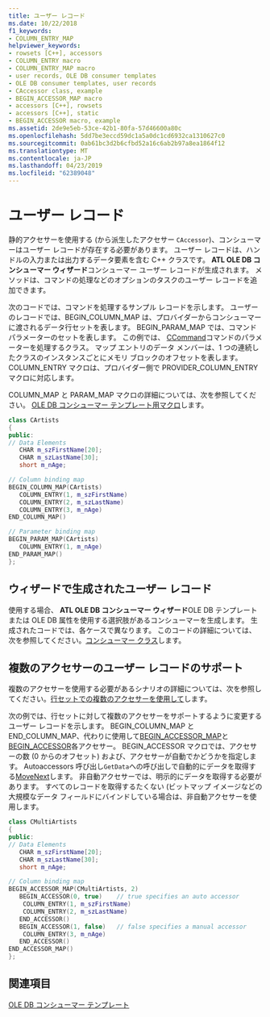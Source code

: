 ```yaml
---
title: ユーザー レコード
ms.date: 10/22/2018
f1_keywords:
- COLUMN_ENTRY_MAP
helpviewer_keywords:
- rowsets [C++], accessors
- COLUMN_ENTRY macro
- COLUMN_ENTRY_MAP macro
- user records, OLE DB consumer templates
- OLE DB consumer templates, user records
- CAccessor class, example
- BEGIN_ACCESSOR_MAP macro
- accessors [C++], rowsets
- accessors [C++], static
- BEGIN_ACCESSOR macro, example
ms.assetid: 2de9e5eb-53ce-42b1-80fa-57d46600a80c
ms.openlocfilehash: 5dd7be3eccd59dc1a5a0dc1cd6932ca1310627c0
ms.sourcegitcommit: 0ab61bc3d2b6cfbd52a16c6ab2b97a8ea1864f12
ms.translationtype: MT
ms.contentlocale: ja-JP
ms.lasthandoff: 04/23/2019
ms.locfileid: "62389048"
---
```

# <a name="user-records"></a>ユーザー レコード

静的アクセサーを使用する (から派生したアクセサー `CAccessor`)、コンシューマーはユーザー レコードが存在する必要があります。 ユーザー レコードは、ハンドルの入力または出力するデータ要素を含む C++ クラスです。 **ATL OLE DB コンシューマー ウィザード**コンシューマー ユーザー レコードが生成されます。 メソッドは、コマンドの処理などのオプションのタスクのユーザー レコードを追加できます。

次のコードでは、コマンドを処理するサンプル レコードを示します。 ユーザーのレコードでは、BEGIN_COLUMN_MAP は、プロバイダーからコンシューマーに渡されるデータ行セットを表します。 BEGIN_PARAM_MAP では、コマンド パラメーターのセットを表します。 この例では、 [CCommand](../../data/oledb/ccommand-class.md)コマンドのパラメーターを処理するクラス。 マップ エントリのデータ メンバーは、1 つの連続したクラスのインスタンスごとにメモリ ブロックのオフセットを表します。 COLUMN_ENTRY マクロは、プロバイダー側で PROVIDER_COLUMN_ENTRY マクロに対応します。

COLUMN_MAP と PARAM_MAP マクロの詳細については、次を参照してください。 [OLE DB コンシューマー テンプレート用マクロ](../../data/oledb/macros-and-global-functions-for-ole-db-consumer-templates.md)します。

```cpp
class CArtists
{
public:
// Data Elements
   CHAR m_szFirstName[20];
   CHAR m_szLastName[30];
   short m_nAge;

// Column binding map
BEGIN_COLUMN_MAP(CArtists)
   COLUMN_ENTRY(1, m_szFirstName)
   COLUMN_ENTRY(2, m_szLastName)
   COLUMN_ENTRY(3, m_nAge)
END_COLUMN_MAP()

// Parameter binding map
BEGIN_PARAM_MAP(CArtists)
   COLUMN_ENTRY(1, m_nAge)
END_PARAM_MAP()
};
```

## <a name="wizard-generated-user-records"></a>ウィザードで生成されたユーザー レコード

使用する場合、 **ATL OLE DB コンシューマー ウィザード**OLE DB テンプレートまたは OLE DB 属性を使用する選択肢があるコンシューマーを生成します。 生成されたコードでは、各ケースで異なります。 このコードの詳細については、次を参照してください。[コンシューマー クラス](../../data/oledb/consumer-wizard-generated-classes.md)します。

## <a name="user-record-support-for-multiple-accessors"></a>複数のアクセサーのユーザー レコードのサポート

複数のアクセサーを使用する必要があるシナリオの詳細については、次を参照してください。[行セットでの複数のアクセサーを使用して](../../data/oledb/using-multiple-accessors-on-a-rowset.md)します。

次の例では、行セットに対して複数のアクセサーをサポートするように変更するユーザー レコードを示します。 BEGIN_COLUMN_MAP と END_COLUMN_MAP、代わりに使用して[BEGIN_ACCESSOR_MAP](../../data/oledb/begin-accessor-map.md)と[BEGIN_ACCESSOR](../../data/oledb/begin-accessor.md)各アクセサー。 BEGIN_ACCESSOR マクロでは、アクセサーの数 (0 からのオフセット) および、アクセサーが自動でかどうかを指定します。 Autoaccessors 呼び出し`GetData`への呼び出しで自動的にデータを取得する[MoveNext](../../data/oledb/crowset-movenext.md)します。 非自動アクセサーでは、明示的にデータを取得する必要があります。 すべてのレコードを取得するたくない (ビットマップ イメージなどの大規模なデータ フィールドにバインドしている場合は、非自動アクセサーを使用します。

```cpp
class CMultiArtists
{
public:
// Data Elements
   CHAR m_szFirstName[20];
   CHAR m_szLastName[30];
   short m_nAge;

// Column binding map
BEGIN_ACCESSOR_MAP(CMultiArtists, 2)
   BEGIN_ACCESSOR(0, true)    // true specifies an auto accessor
    COLUMN_ENTRY(1, m_szFirstName)
    COLUMN_ENTRY(2, m_szLastName)
   END_ACCESSOR()
   BEGIN_ACCESSOR(1, false)   // false specifies a manual accessor
    COLUMN_ENTRY(3, m_nAge)
   END_ACCESSOR()
END_ACCESSOR_MAP()
};
```

## <a name="see-also"></a>関連項目

[OLE DB コンシューマー テンプレート](../../data/oledb/ole-db-consumer-templates-cpp.md)